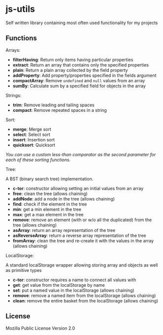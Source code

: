 # js-utils

Self written library containing most often used functionality for my projects

## Functions

Arrays:

- **filterHaving**: Return only items having particular properties
- **extract**: Return an array that contains only the specified properties
- **plain**: Return a plain array collected by the field property
- **addProperty**: Add property/properties specified in the fields argument
- **compactArray**: Remove `undefined` and `null` values from an array 
- **sumBy**: Calculate sum by a specified field for objects in the array

Strings:

- **trim**: Remove leading and tailing spaces
- **compact**: Remove repeated spaces in a string

Sort:

- **merge**: Merge sort
- **select**: Select sort
- **insert**: Insertion sort
- **quicksort**: Quicksort

_You can use a custom less-than comparator as the second parameter for 
each of these sorting functions._

Tree:

A BST (binary search tree) implementation.

- **c-tor**: constructor allowing setting an initial values from an array
- **free**: clean the tree (allows chaining)
- **addNode**: add a node in the tree (allows chaining)
- **find**: check if the element in the tree
- **min**: get a min element in the tree
- **max**: get a max element in the tree
- **remove**: remove an element (with or w/o all the duplicated) from the tree (allows chaining)
- **asArray**: return an array representation of the tree
- **asReverseArray**: return a reverse array representation of the tree
- **fromArray**: clean the tree and re-create it with the values in the array (allows chaining)


LocalStorage:

A standard localStorage wrapper allowing storing array and objects as well 
 as primitive types
 
- **c-tor**: constructor requires a name to connect all values with 
- **get**: get value from the localStorage by name
- **set**: put a named value in the localStorage  (allows chaining)
- **remove**: remove a named item from the localStorage (allows chaining)
- **clean**: remove the entire basket from the localStorage (allows chaining)

## License

Mozilla Public License Version 2.0
